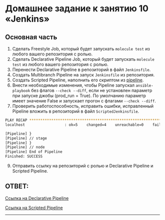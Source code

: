 # Домашнее задание к занятию 10 «Jenkins»



## Основная часть

1. Сделать Freestyle Job, который будет запускать `molecule test` из любого вашего репозитория с ролью.
2. Сделать Declarative Pipeline Job, который будет запускать `molecule test` из любого вашего репозитория с ролью.
3. Перенести Declarative Pipeline в репозиторий в файл `Jenkinsfile`.
4. Создать Multibranch Pipeline на запуск `Jenkinsfile` из репозитория.
5. Создать Scripted Pipeline, наполнить его скриптом из [pipeline](./pipeline).
6. Внести необходимые изменения, чтобы Pipeline запускал `ansible-playbook` без флагов `--check --diff`, если не установлен параметр при запуске джобы (prod_run = True). По умолчанию параметр имеет значение False и запускает прогон с флагами `--check --diff`.
7. Проверить работоспособность, исправить ошибки, исправленный Pipeline вложить в репозиторий в файл `ScriptedJenkinsfile`.
```bash
PLAY RECAP *********************************************************************
localhost                  : ok=5    changed=4    unreachable=0    failed=0    skipped=1    rescued=0    ignored=0   

[Pipeline] }
[Pipeline] // stage
[Pipeline] }
[Pipeline] // node
[Pipeline] End of Pipeline
Finished: SUCCESS
```

9. Отправить ссылку на репозиторий с ролью и Declarative Pipeline и Scripted Pipeline.

## ОТВЕТ:

[Ссылка на Declarative Pipeline](https://github.com/mairambek1/vector-tole/blob/main/Jenkinsfile)

[Ссылка на Scripted Pipeline](https://github.com/mairambek1/Clickhouse-Vector-Lighthouse/blob/main/ScriptedJenkinsfile)

---
